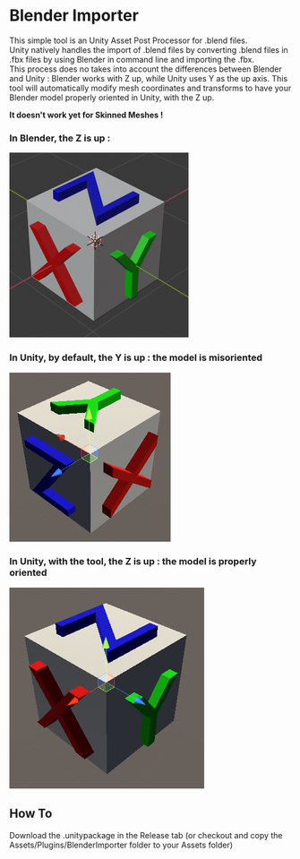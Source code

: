 # Blender Importer

This simple tool is an Unity Asset Post Processor for .blend files.    
Unity natively handles the import of .blend files by converting .blend files in .fbx files by using Blender in command line and importing the .fbx.    
This process does no takes into account the differences between Blender and Unity : Blender works with Z up, while Unity uses Y as the up axis. This tool will automatically modify mesh coordinates and transforms to have your Blender model properly oriented in Unity, with the Z up.   

**It doesn't work yet for Skinned Meshes !**

### In Blender, the Z is up :
![Blender](https://raw.githubusercontent.com/ogxd/blender-importer-unity/master/Demo/blender.png)

### In Unity, by default, the Y is up : the model is misoriented
![Before](https://raw.githubusercontent.com/ogxd/blender-importer-unity/master/Demo/before.png)

### In Unity, with the tool, the Z is up : the model is properly oriented
![After](https://raw.githubusercontent.com/ogxd/blender-importer-unity/master/Demo/after.png)

## How To
Download the .unitypackage in the Release tab (or checkout and copy the Assets/Plugins/BlenderImporter folder to your Assets folder)